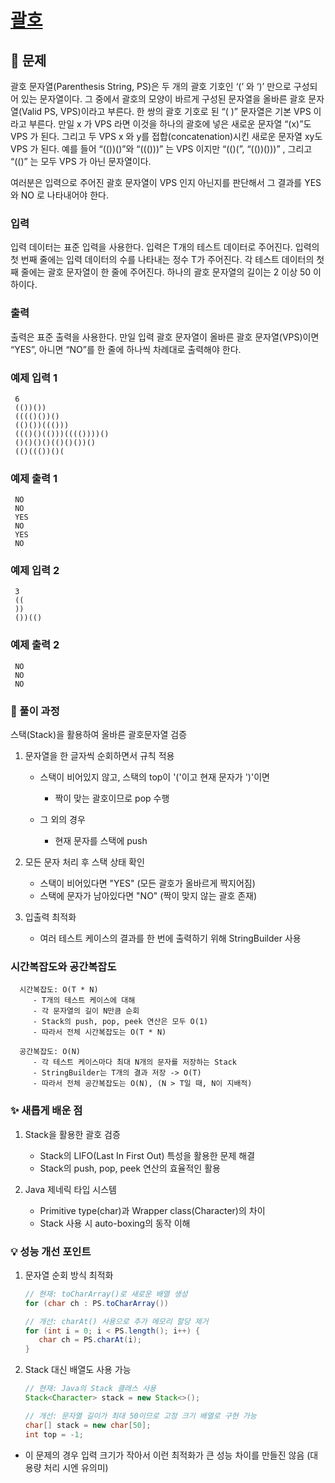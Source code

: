 # [괄호](https://www.acmicpc.net/problem/9012)

## 📌 문제
괄호 문자열(Parenthesis String, PS)은 두 개의 괄호 기호인 ‘(’ 와 ‘)’ 만으로 구성되어 있는 문자열이다. 그 중에서 괄호의 모양이 바르게 구성된 문자열을 올바른 괄호 문자열(Valid PS, VPS)이라고 부른다. 한 쌍의 괄호 기호로 된 “( )” 문자열은 기본 VPS 이라고 부른다. 만일 x 가 VPS 라면 이것을 하나의 괄호에 넣은 새로운 문자열 “(x)”도 VPS 가 된다. 그리고 두 VPS x 와 y를 접합(concatenation)시킨 새로운 문자열 xy도 VPS 가 된다. 예를 들어 “(())()”와 “((()))” 는 VPS 이지만 “(()(”, “(())()))” , 그리고 “(()” 는 모두 VPS 가 아닌 문자열이다.

여러분은 입력으로 주어진 괄호 문자열이 VPS 인지 아닌지를 판단해서 그 결과를 YES 와 NO 로 나타내어야 한다.

### 입력
입력 데이터는 표준 입력을 사용한다. 입력은 T개의 테스트 데이터로 주어진다. 입력의 첫 번째 줄에는 입력 데이터의 수를 나타내는 정수 T가 주어진다. 각 테스트 데이터의 첫째 줄에는 괄호 문자열이 한 줄에 주어진다. 하나의 괄호 문자열의 길이는 2 이상 50 이하이다.

### 출력
출력은 표준 출력을 사용한다. 만일 입력 괄호 문자열이 올바른 괄호 문자열(VPS)이면 “YES”, 아니면 “NO”를 한 줄에 하나씩 차례대로 출력해야 한다.

### 예제 입력 1

     6
     (())())
     (((()())()
     (()())((()))
     ((()()(()))(((())))()
     ()()()()(()()())()
     (()((())()(

### 예제 출력 1

     NO
     NO
     YES
     NO
     YES
     NO




### 예제 입력 2

     3
     ((
     ))
     ())(()

### 예제 출력 2

     NO
     NO
     NO




### 🧰 풀이 과정

스택(Stack)을 활용하여 올바른 괄호문자열 검증

1. 문자열을 한 글자씩 순회하면서 규칙 적용

   - 스택이 비어있지 않고, 스택의 top이 '('이고 현재 문자가 ')'이면
     - 짝이 맞는 괄호이므로 pop 수행

   - 그 외의 경우
     - 현재 문자를 스택에 push


2. 모든 문자 처리 후 스택 상태 확인
   - 스택이 비어있다면 "YES" (모든 괄호가 올바르게 짝지어짐)
   - 스택에 문자가 남아있다면 "NO" (짝이 맞지 않는 괄호 존재)


3. 입출력 최적화
   - 여러 테스트 케이스의 결과를 한 번에 출력하기 위해 StringBuilder 사용



### 시간복잡도와 공간복잡도

      
      시간복잡도: O(T * N)
         - T개의 테스트 케이스에 대해
         - 각 문자열의 길이 N만큼 순회
         - Stack의 push, pop, peek 연산은 모두 O(1)
         - 따라서 전체 시간복잡도는 O(T * N)
      
      공간복잡도: O(N)
         - 각 테스트 케이스마다 최대 N개의 문자를 저장하는 Stack
         - StringBuilder는 T개의 결과 저장 -> O(T)
         - 따라서 전체 공간복잡도는 O(N), (N > T일 때, N이 지배적)



### ✨ 새롭게 배운 점
1. Stack을 활용한 괄호 검증
   - Stack의 LIFO(Last In First Out) 특성을 활용한 문제 해결
   - Stack의 push, pop, peek 연산의 효율적인 활용


2. Java 제네릭 타입 시스템
   - Primitive type(char)과 Wrapper class(Character)의 차이
   - Stack<Character> 사용 시 auto-boxing의 동작 이해


### 💡 성능 개선 포인트
1. 문자열 순회 방식 최적화

   ```java
   // 현재: toCharArray()로 새로운 배열 생성
   for (char ch : PS.toCharArray())
   
   // 개선: charAt() 사용으로 추가 메모리 할당 제거
   for (int i = 0; i < PS.length(); i++) {
      char ch = PS.charAt(i);
   }
   ```

2. Stack 대신 배열도 사용 가능

   ```java
   // 현재: Java의 Stack 클래스 사용
   Stack<Character> stack = new Stack<>();
   
   // 개선: 문자열 길이가 최대 50이므로 고정 크기 배열로 구현 가능
   char[] stack = new char[50];
   int top = -1;
   ```

- 이 문제의 경우 입력 크기가 작아서 이런 최적화가 큰 성능 차이를 만들진 않음 (대용량 처리 시엔 유의미)